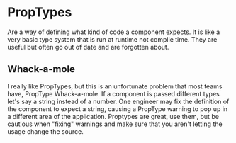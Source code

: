 # PropTypes
Are a way of defining what kind of code a component expects. It is like a very
basic type system that is run at runtime not complie time. They are useful but
often go out of date and are forgotten about.

## Whack-a-mole
I really like PropTypes, but this is an unfortunate problem that most teams
have, PropType Whack-a-mole. If a component is passed different types let's say
a string instead of a number. One engineer may fix the definition of the
component to expect a string, causing a PropType warning to pop up in a
different area of the application. Proptypes are great, use them, but be
cautious when "fixing" warnings and make sure that you aren't letting the usage
change the source.

